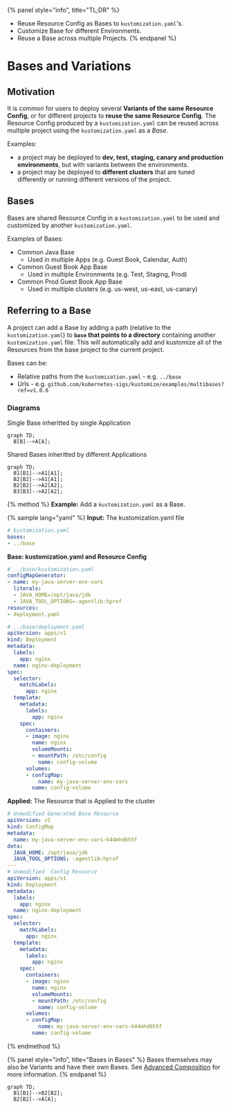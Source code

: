 {% panel style="info", title="TL;DR" %}
- Reuse Resource Config as Bases to `kustomization.yaml`'s.
- Customize Base for different Environments.
- Reuse a Base across multiple Projects.
{% endpanel %}

# Bases and Variations

## Motivation

It is common for users to deploy several **Variants of the same Resource Config**, or for different projects
to **reuse the same Resource Config**.  The Resource Config produced by a `kustomization.yaml` can be
reused across multiple project using the `kustomization.yaml` as a *Base*.

Examples:

- a project may be deployed to **dev, test, staging, canary and production environments**,
  but with variants between the environments.
- a project may be deployed to **different clusters** that are tuned differently or running
  different versions of the project.

## Bases

Bases are shared Resource Config in a `kustomization.yaml` to be used and customized by another `kustomization.yaml`.

Examples of Bases:

- Common Java Base
  - Used in multiple Apps (e.g. Guest Book, Calendar, Auth)
- Common Guest Book App Base
  - Used in multiple Environments (e.g. Test, Staging, Prod)
- Common Prod Guest Book App Base
  - Used in multiple clusters (e.g. us-west, us-east, us-canary)

## Referring to a Base

A project can add a Base by adding a path (relative to the `kustomization.yaml`) to **`base` that
points to a directory** containing another `kustomization.yaml` file.  This will automatically
add and kustomize all of the Resources from the base project to the current project.

Bases can be:

- Relative paths from the `kustomization.yaml` - e.g. `../base`
- Urls - e.g. `github.com/kubernetes-sigs/kustomize/examples/multibases?ref=v1.0.6`

### Diagrams

Single Base inheritted by single Application

```mermaid
graph TD;
  B[B]-->A[A];
```

Shared Bases inheritted by different Applications

```mermaid
graph TD;
  B1[B1]-->A1[A1];
  B2[B2]-->A1[A1];
  B2[B2]-->A2[A2];
  B3[B3]-->A2[A2];
```


{% method %}
**Example:** Add a `kustomization.yaml` as a Base.

{% sample lang="yaml" %}
**Input:** The kustomization.yaml file

```yaml
# kustomization.yaml
bases:
- ../base
```

**Base: kustomization.yaml and Resource Config**

```yaml
# ../base/kustomization.yaml
configMapGenerator:
- name: my-java-server-env-vars
  literals:	
  - JAVA_HOME=/opt/java/jdk
  - JAVA_TOOL_OPTIONS=-agentlib:hprof
resources:
- deployment.yaml
```

```yaml
# ../base/deployment.yaml
apiVersion: apps/v1
kind: Deployment
metadata:
  labels:
    app: nginx
  name: nginx-deployment
spec:
  selector:
    matchLabels:
      app: nginx
  template:
    metadata:
      labels:
        app: nginx
    spec:
      containers:
      - image: nginx
        name: nginx
        volumeMounts:
        - mountPath: /etc/config
          name: config-volume
      volumes:
      - configMap:
          name: my-java-server-env-vars
        name: config-volume
```

**Applied:** The Resource that is Applied to the cluster

```yaml
# Unmodified Generated Base Resource
apiVersion: v1
kind: ConfigMap
metadata:
  name: my-java-server-env-vars-k44mhd6h5f
data:
  JAVA_HOME: /opt/java/jdk
  JAVA_TOOL_OPTIONS: -agentlib:hprof
---
# Unmodified  Config Resource
apiVersion: apps/v1
kind: Deployment
metadata:
  labels:
    app: nginx
  name: nginx-deployment
spec:
  selector:
    matchLabels:
      app: nginx
  template:
    metadata:
      labels:
        app: nginx
    spec:
      containers:
      - image: nginx
        name: nginx
        volumeMounts:
        - mountPath: /etc/config
          name: config-volume
      volumes:
      - configMap:
          name: my-java-server-env-vars-k44mhd6h5f
        name: config-volume
```
{% endmethod %}

{% panel style="info", title="Bases in Bases" %}
Bases themselves may also be Variants and have their own Bases. See [Advanced Composition](../app_composition_and_deployment/structure_multi_tier_apps.md)
for more information.
{% endpanel %}

```mermaid
graph TD;
  B1[B1]-->B2[B2];
  B2[B2]-->A[A];
```

